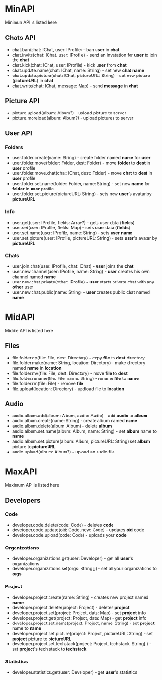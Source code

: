 # MinAPI
Minimun API is listed here

## Chats API
+ chat.ban(chat: IChat, user: IProfile) - ban __user__ in __chat__
+ chat.invite(chat: IChat, user: IProfile) - send an invatation for __user__ to join the __chat__
+ chat.kick(chat: IChat, user: IProfile) - kick __user__ from __chat__
+ chat.update.name(chat: IChat, name: String) - set new __chat__ __name__
+ chat.update.picture(chat: IChat, pictureURL: String) - set new picture (__pictureURL__) in __chat__
+ chat.write(chat: IChat, message: Map) - send __message__ in __chat__

## Picture API
+ picture.upload(album: Album?) - upload picture to server
+ picture.moreload(album: Album?) - upload pictures to server

## User API
### Folders
+ user.folder.create(name: String) - create folder named __name__ for __user__
+ user.folder.move(folder: Folder, dest: Folder) - move __folder__ to __dest__ in __user__ profile
+ user.folder.move.chat(chat: IChat, dest: Folder) - move __chat__ to __dest__ in __user__ profile
+ user.folder.set.name(folder: Folder, name: String) - set new __name__ for __folder__ in __user__ profile
+ user.folder.set.picture(pictureURL: String) - sets new __user__'s avatar by __pictureURL__
### Info
+ user.get(user: IProfile, fields: Array?) - gets user data (__fields__)
+ user.set(user: IProfile, fields: Map) - sets __user__ data (__fields__)
+ user.set.name(user: IProfile, name: String) - sets __user__ __name__
+ user.set.picture(user: IProfile, pictureURL: String) - sets __user__'s avatar by __pictureURL__
### Chats
+ user.join.chat(user: IProfile, chat: IChat) - __user__ joins the __chat__
+ user.new.channel(user: IProfile, name: String) - __user__ creates his own channel named __name__
+ user.new.chat.private(other: IProfile) - __user__ starts private chat with any __other__ user
+ user.new.chat.public(name: String) - __user__ creates public chat named __name__

# MidAPI
Middle API is listed here

## Files
+ file.folder.cp(file: File, dest: Directory) - copy __file__ to __dest__ directory
+ file.folder.make(name: String, location: Directory) - make directory named __name__ in __location__
+ file.folder.mv(file: File, dest: Directory) - move __file__ to __dest__
+ file.folder.rename(file: File, name: String) - rename __file__ to __name__
+ file.folder.rm(file: File) - remove __file__
+ file.upload(location: Directory) - updload file to __location__
## Audio
+ audio.album.add(album: Album, audio: Audio) - add __audio__ to __album__
+ audio.album.create(name: String) - create album named __name__
+ audio.album.delete(album: Album) - delete __album__
+ audio.album.set.name(album: Album, name: String) - set __album__ name to __name__
+ audio.album.set.picture(album: Album, pictureURL: String) set __album__ picture to __pictureURL__ 
+ audio.upload(album: Album?) - upload an audio file

# MaxAPI
Maximum API is listed here

## Developers
### Code
+ developer.code.delete(code: Code) - deletes __code__
+ developer.code.update(old: Code, new: Code) - updates __old__ code
+ developer.code.upload(code: Code) - uploads your __code__
### Organizations
+ developer.organizations.get(user: Developer) - get all __user__'s organizations
+ developer.organizations.set(orgs: String[]) - set all your organizations to __orgs__
### Project
+ developer.project.create(name: String) - creates new project named __name__
+ developer.project.delete(project: Project) - deletes __project__
+ developer.project.set(project: Project, data: Map) - set __project__ info
+ developer.project.get(project: Project, data: Map) - get __project__ info
+ developer.project.set.name(project: Project, name: String) - set __project__ name to __name__
+ developer.project.set.picture(project: Project, pictureURL: String) - set __project__ picture to __pictureURL__
+ developer.project.set.techstack(project: Project, techstack: String[]) - set __project__'s tech stack to __techstack__
### Statistics
+ developer.statistics.get(user: Developer) - get __user__'s statistics
